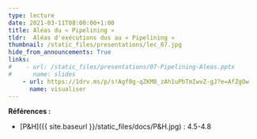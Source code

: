 ```yaml
---
type: lecture
date: 2021-03-11T08:00:00+1:00
title: Aléas du « Pipelining »
tldr:  Aléas d'exécutions dus au « Pipelining »
thumbnail: /static_files/presentations/lec_07.jpg
hide_from_announcements: True
links:
#    - url: /static_files/presentations/07-Pipelining-Aleas.pptx
#      name: slides
    - url: https://1drv.ms/p/s!Agf0g-qZKM8_zAh1uPbTmIwvZ-gJ?e=AfZgOw
      name: visualiser
---
```

**Références :**
- [P&H]({{ site.baseurl }}/static_files/docs/P&H.jpg) : 4.5-4.8
